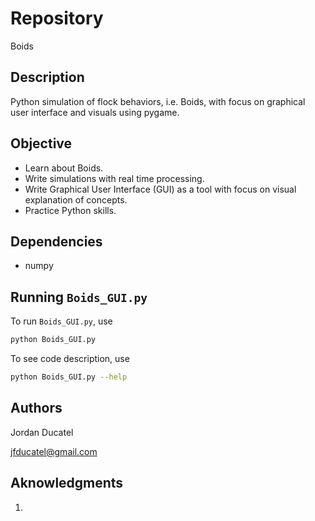 # Repository
Boids

## Description

Python simulation of flock behaviors, i.e. Boids, with focus on graphical user interface and visuals using pygame. 

## Objective
* Learn about Boids.
* Write simulations with real time processing.
* Write Graphical User Interface (GUI) as a tool with focus on visual explanation of concepts.
* Practice Python skills.

## Dependencies
* numpy


## Running `Boids_GUI.py`

To run `Boids_GUI.py`, use

```sh
python Boids_GUI.py
```

To see code description, use

```sh
python Boids_GUI.py --help
```

## Authors
Jordan Ducatel

jfducatel@gmail.com


## Aknowledgments
1. 
